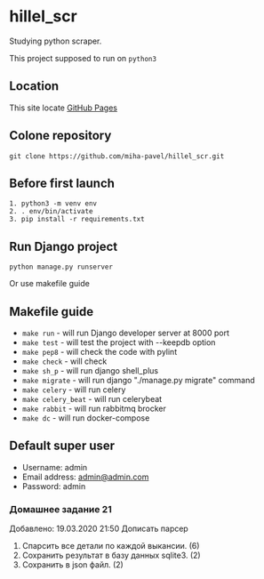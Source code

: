 # hillel_scr

Studying python scraper.

This project supposed to run on `python3`


## Location
This site locate [GitHub Pages](https://github.com/miha-pavel/hillel_scr)


## Colone repository
```
git clone https://github.com/miha-pavel/hillel_scr.git
```


## Before first launch
```
1. python3 -m venv env
2. . env/bin/activate
3. pip install -r requirements.txt
```


## Run Django project
```
python manage.py runserver
```

Or use makefile guide


## Makefile guide
* ```make run``` - will run Django developer server at 8000 port
* ```make test``` - will test the project with --keepdb option
* ```make pep8``` - will check the code with pylint
* ```make check``` - will check
* ```make sh_p``` - will run django shell_plus
* ```make migrate``` - will run django "./manage.py migrate" command
* ```make celery``` - will run celery
* ```make celery_beat``` - will run celerybeat
* ```make rabbit``` - will run rabbitmq brocker
* ```make dc``` - will run docker-compose


## Default super user
* Username: admin
* Email address: admin@admin.com
* Password: admin


### Домашнее задание 21
Добавлено: 19.03.2020 21:50
Дописать парсер
1. Спарсить все детали по каждой выкансии. (6)
2. Сохранить результат в базу данных sqlite3. (2)
3. Сохранить в json файл. (2)